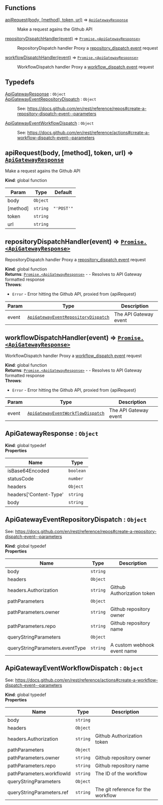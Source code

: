 ## Functions

<dl>
<dt><a href="#apiRequest">apiRequest(body, [method], token, url)</a> ⇒ <code><a href="#ApiGatewayResponse">ApiGatewayResponse</a></code></dt>
<dd><p>Make a request agains the Github API</p>
</dd>
<dt><a href="#repositoryDispatchHandler">repositoryDispatchHandler(event)</a> ⇒ <code><a href="#ApiGatewayResponse">Promise.&lt;ApiGatewayResponse&gt;</a></code></dt>
<dd><p>RepositoryDispatch handler
Proxy a <a href="https://docs.github.com/en/rest/reference/repos#create-a-repository-dispatch-event">repository_dispatch event</a> request</p>
</dd>
<dt><a href="#workflowDispatchHandler">workflowDispatchHandler(event)</a> ⇒ <code><a href="#ApiGatewayResponse">Promise.&lt;ApiGatewayResponse&gt;</a></code></dt>
<dd><p>WorkflowDispatch handler
Proxy a <a href="https://docs.github.com/en/rest/reference/actions#create-a-workflow-dispatch-event">workflow_dispatch event</a> request</p>
</dd>
</dl>

## Typedefs

<dl>
<dt><a href="#ApiGatewayResponse">ApiGatewayResponse</a> : <code>Object</code></dt>
<dd></dd>
<dt><a href="#ApiGatewayEventRepositoryDispatch">ApiGatewayEventRepositoryDispatch</a> : <code>Object</code></dt>
<dd><p>See: <a href="https://docs.github.com/en/rest/reference/repos#create-a-repository-dispatch-event--parameters">https://docs.github.com/en/rest/reference/repos#create-a-repository-dispatch-event--parameters</a></p>
</dd>
<dt><a href="#ApiGatewayEventWorkflowDispatch">ApiGatewayEventWorkflowDispatch</a> : <code>Object</code></dt>
<dd><p>See: <a href="https://docs.github.com/en/rest/reference/actions#create-a-workflow-dispatch-event--parameters">https://docs.github.com/en/rest/reference/actions#create-a-workflow-dispatch-event--parameters</a></p>
</dd>
</dl>

<a name="apiRequest"></a>

## apiRequest(body, [method], token, url) ⇒ [<code>ApiGatewayResponse</code>](#ApiGatewayResponse)
Make a request agains the Github API

**Kind**: global function  

| Param | Type | Default |
| --- | --- | --- |
| body | <code>Object</code> |  | 
| [method] | <code>string</code> | <code>&quot;&#x27;POST&#x27;&quot;</code> | 
| token | <code>string</code> |  | 
| url | <code>string</code> |  | 

<a name="repositoryDispatchHandler"></a>

## repositoryDispatchHandler(event) ⇒ [<code>Promise.&lt;ApiGatewayResponse&gt;</code>](#ApiGatewayResponse)
RepositoryDispatch handler
Proxy a [repository_dispatch event](https://docs.github.com/en/rest/reference/repos#create-a-repository-dispatch-event) request

**Kind**: global function  
**Returns**: [<code>Promise.&lt;ApiGatewayResponse&gt;</code>](#ApiGatewayResponse) - - Resolves to API Gateway formatted response  
**Throws**:

- <code>Error</code> - Error hitting the Github API, proxied from {apiRequest}


| Param | Type | Description |
| --- | --- | --- |
| event | [<code>ApiGatewayEventRepositoryDispatch</code>](#ApiGatewayEventRepositoryDispatch) | The API Gateway event |

<a name="workflowDispatchHandler"></a>

## workflowDispatchHandler(event) ⇒ [<code>Promise.&lt;ApiGatewayResponse&gt;</code>](#ApiGatewayResponse)
WorkflowDispatch handler
Proxy a [workflow_dispatch event](https://docs.github.com/en/rest/reference/actions#create-a-workflow-dispatch-event) request

**Kind**: global function  
**Returns**: [<code>Promise.&lt;ApiGatewayResponse&gt;</code>](#ApiGatewayResponse) - - Resolves to API Gateway formatted response  
**Throws**:

- <code>Error</code> - Error hitting the Github API, proxied from {apiRequest}


| Param | Type | Description |
| --- | --- | --- |
| event | [<code>ApiGatewayEventWorkflowDispatch</code>](#ApiGatewayEventWorkflowDispatch) | The API Gateway event |

<a name="ApiGatewayResponse"></a>

## ApiGatewayResponse : <code>Object</code>
**Kind**: global typedef  
**Properties**

| Name | Type |
| --- | --- |
| isBase64Encoded | <code>boolean</code> | 
| statusCode | <code>number</code> | 
| headers | <code>Object</code> | 
| headers['Content-Type' | <code>string</code> | 
| body | <code>string</code> | 

<a name="ApiGatewayEventRepositoryDispatch"></a>

## ApiGatewayEventRepositoryDispatch : <code>Object</code>
See: https://docs.github.com/en/rest/reference/repos#create-a-repository-dispatch-event--parameters

**Kind**: global typedef  
**Properties**

| Name | Type | Description |
| --- | --- | --- |
| body | <code>string</code> |  |
| headers | <code>Object</code> |  |
| headers.Authorization | <code>string</code> | Github Authorization token |
| pathParameters | <code>Object</code> |  |
| pathParameters.owner | <code>string</code> | Github repository owner |
| pathParameters.repo | <code>string</code> | Github repository name |
| queryStringParameters | <code>Object</code> |  |
| queryStringParameters.eventType | <code>string</code> | A custom webhook event name |

<a name="ApiGatewayEventWorkflowDispatch"></a>

## ApiGatewayEventWorkflowDispatch : <code>Object</code>
See: https://docs.github.com/en/rest/reference/actions#create-a-workflow-dispatch-event--parameters

**Kind**: global typedef  
**Properties**

| Name | Type | Description |
| --- | --- | --- |
| body | <code>string</code> |  |
| headers | <code>Object</code> |  |
| headers.Authorization | <code>string</code> | Github Authorization token |
| pathParameters | <code>Object</code> |  |
| pathParameters.owner | <code>string</code> | Github repository owner |
| pathParameters.repo | <code>string</code> | Github repository name |
| pathParameters.workflowId | <code>string</code> | The ID of the workflow |
| queryStringParameters | <code>Object</code> |  |
| queryStringParameters.ref | <code>string</code> | The git reference for the workflow |

